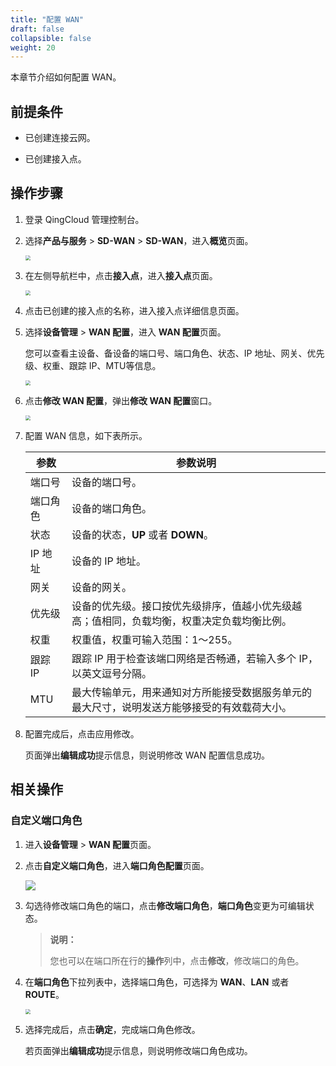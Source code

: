```yaml
---
title: "配置 WAN"
draft: false
collapsible: false
weight: 20
---
```


本章节介绍如何配置 WAN。

## 前提条件

- 已创建连接云网。

- 已创建接入点。

## 操作步骤

1. 登录 QingCloud 管理控制台。

2. 选择**产品与服务** > **SD-WAN** > **SD-WAN**，进入**概览**页面。

   <img src="../../../../_images/qs_cloud_network.png" style="zoom:50%;" />

3. 在左侧导航栏中，点击**接入点**，进入**接入点**页面。

   <img src="../../../../_images/um_access_point_list.png" style="zoom:50%;" />

4. 点击已创建的接入点的名称，进入接入点详细信息页面。

5. 选择**设备管理** > **WAN 配置**，进入 **WAN 配置**页面。

   您可以查看主设备、备设备的端口号、端口角色、状态、IP 地址、网关、优先级、权重、跟踪 IP、MTU等信息。

   <img src="../../../../_images/um_wan_config.png" style="zoom:50%;" />

6. 点击**修改 WAN 配置**，弹出**修改 WAN 配置**窗口。

   <img src="../../../../_images/um_wan_config_details.png" style="zoom:50%;" />

7. 配置 WAN 信息，如下表所示。

   | 参数     | 参数说明                                                     |
   | -------- | ------------------------------------------------------------ |
   | 端口号   | 设备的端口号。                                               |
   | 端口角色 | 设备的端口角色。                                             |
   | 状态     | 设备的状态，**UP** 或者 **DOWN**。                           |
   | IP 地址  | 设备的 IP 地址。                                             |
   | 网关     | 设备的网关。                                                 |
   | 优先级   | 设备的优先级。接口按优先级排序，值越小优先级越高；值相同，负载均衡，权重决定负载均衡比例。 |
   | 权重     | 权重值，权重可输入范围：1～255。                             |
   | 跟踪 IP  | 跟踪 IP 用于检查该端口网络是否畅通，若输入多个 IP，以英文逗号分隔。 |
   | MTU      | 最大传输单元，用来通知对方所能接受数据服务单元的最大尺寸，说明发送方能够接受的有效载荷大小。 |

8. 配置完成后，点击应用修改。

   页面弹出**编辑成功**提示信息，则说明修改 WAN 配置信息成功。

## 相关操作

### 自定义端口角色

1. 进入**设备管理** > **WAN 配置**页面。

2. 点击**自定义端口角色**，进入**端口角色配置**页面。

   ![](../../../../_images/um_port_role_config.png)

3. 勾选待修改端口角色的端口，点击**修改端口角色**，**端口角色**变更为可编辑状态。

   > **说明：**
   >
   > 您也可以在端口所在行的**操作**列中，点击**修改**，修改端口的角色。

4. 在**端口角色**下拉列表中，选择端口角色，可选择为 **WAN**、**LAN** 或者 **ROUTE**。

   <img src="../../../../_images/um_port_role_choose.png" style="zoom:50%;" />

5. 选择完成后，点击**确定**，完成端口角色修改。

   若页面弹出**编辑成功**提示信息，则说明修改端口角色成功。






